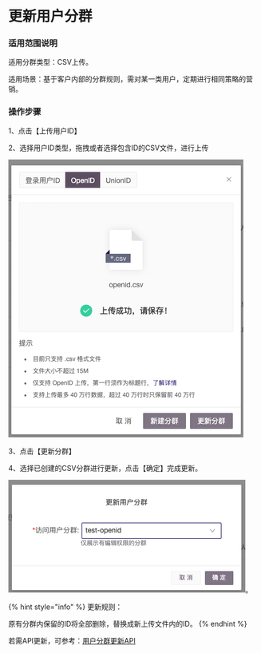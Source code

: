 # 更新用户分群

### 适用范围说明

适用分群类型：CSV上传。

适用场景：基于客户内部的分群规则，需对某一类用户，定期进行相同策略的营销。

### 操作步骤

1、点击【上传用户ID】

2、选择用户ID类型，拖拽或者选择包含ID的CSV文件，进行上传

![](<../../../../.gitbook/assets/image (173) (1) (1).png>)

3、点击【更新分群】

4、选择已创建的CSV分群进行更新，点击【确定】完成更新。&#x20;

![](<../../../../.gitbook/assets/image (180) (1).png>)。

{% hint style="info" %}
更新规则：

原有分群内保留的ID将全部删除，替换成新上传文件内的ID。
{% endhint %}

若需API更新，可参考：[用户分群更新API](../../../../developer-manual/api-reference/yong-hu-fen-qun-geng-xin-api.md)
